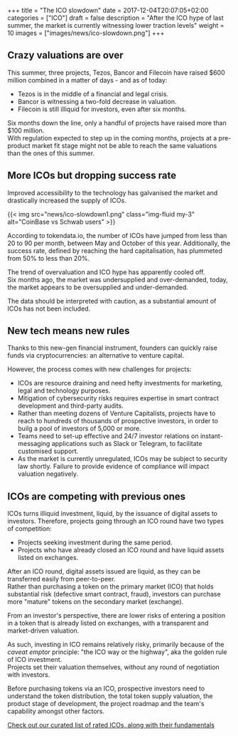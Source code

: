 +++
title = "The ICO slowdown"
date = 2017-12-04T20:07:05+02:00
categories = ["ICO"]
draft = false
description = "After the ICO hype of last summer, the market is currently witnessing lower traction levels"
weight = 10
images = ["images/news/ico-slowdown.png"]
+++

## Crazy valuations are over

This summer, three projects, Tezos, Bancor and Filecoin have raised $600 million combined in a matter of days - and as of today:

* Tezos is in the middle of a financial and legal crisis.
* Bancor is witnessing a two-fold decrease in valuation.
* Filecoin is still illiquid for investors, even after six months.

Six months down the line, only a handful of projects have raised more than $100 million.  
With regulation expected to step up in the coming months, projects at a pre-product market fit stage might not be able to reach the same valuations than the ones of this summer.

## More ICOs but dropping success rate

Improved accessibility to the technology has galvanised the market and drastically increased the supply of ICOs.

{{< img src="news/ico-slowdown1.png" class="img-fluid my-3" alt="CoinBase vs Schwab users" >}}

According to tokendata.io, the number of ICOs have jumped from less than 20 to 90 per month, between May and October of this year. Additionally, the success rate, defined by reaching the hard capitalisation, has plummeted from 50% to less than 20%. 

The trend of overvaluation and ICO hype has apparently cooled off.  
Six months ago, the market was undersupplied and over-demanded, today, the market appears to be oversupplied and under-demanded.

The data should be interpreted with caution, as a substantial amount of ICOs has not been included.

## New tech means new rules

Thanks to this new-gen financial instrument, founders can quickly raise funds via cryptocurrencies: an alternative to venture capital.

However, the process comes with new challenges for projects:

* ICOs are resource draining and need hefty investments for marketing, legal and technology purposes.
* Mitigation of cybersecurity risks requires expertise in smart contract development and third-party audits.
* Rather than meeting dozens of Venture Capitalists, projects have to reach to hundreds of thousands of prospective investors, in order to builg a pool of investors of 5,000 or more.
* Teams need to set-up effective and 24/7 investor relations on instant-messaging applications such as Slack or Telegram, to facilitate customised support.
* As the market is currently unregulated, ICOs may be subject to security law shortly. Failure to provide evidence of compliance will impact valuation negatively.

## ICOs are competing with previous ones

ICOs turns illiquid investment, liquid, by the issuance of digital assets to investors. Therefore, projects going through an ICO round have two types of competition:

* Projects seeking investment during the same period.
* Projects who have already closed an ICO round and have liquid assets listed on exchanges.

After an ICO round, digital assets issued are liquid, as they can be transferred easily from peer-to-peer.  
Rather than purchasing a token on the primary market (ICO) that holds substantial risk (defective smart contract, fraud), investors can purchase more "mature" tokens on the secondary market (exchange).

From an investor's perspective, there are lower risks of entering a position in a token that is already listed on exchanges, with a transparent and market-driven valuation.

As such, investing in ICO remains relatively risky, primarily because of the _caveat emptor_ principle: "the ICO way or the highway", aka the golden rule of ICO investment.  
Projects set their valuation themselves, without any round of negotiation with investors.

Before purchasing tokens via an ICO, prospective investors need to understand the token distribution, the total token supply valuation, the product stage of development, the project roadmap and the team's capability amongst other factors.


<a href=www.tropyc.co/token-sales target=_blank>Check out our curated list of rated ICOs, along with their fundamentals</a>

